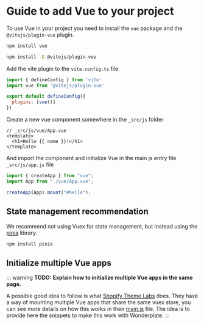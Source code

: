 # Guide to add Vue to your project

To use Vue in your project you need to install the `vue` package and the `@vitejs/plugin-vue` plugin.

```bash
npm install vue
```

```bash
npm install -D @vitejs/plugin-vue
```


Add the vite plugin to the `vite.config.ts` file

```js
import { defineConfig } from 'vite'
import vue from '@vitejs/plugin-vue'

export default defineConfig({
  plugins: [vue()]
})
``` 


Create a new vue component somewhere in the `_src/js` folder

```vue
// _src/js/vue/App.vue
<template>
  <h1>Hello {{ name }}!</h1>
</template>
```

And import the component and initialize Vue in the main js entry file `_src/js/app.js` file

```js
import { createApp } from "vue";
import App from "./vue/App.vue";

createApp(App).mount("#hello");
```

## State management recommendation

We recommend not using Vuex for state management, but instead using the [pinia](https://pinia.esm.dev/) library.

```bash
npm install pinia
```


## Initialize multiple Vue apps

::: warning
**TODO: Explain how to initialize multiple Vue apps in the same page.**

A possible good idea to follow is what [Shopify Theme Labs](https://github.com/uicrooks/shopify-theme-lab) does.
They have a way of mounting multiple Vue apps that share the same vuex store, you can see more details on how this works in their [main.js](https://github.com/uicrooks/shopify-theme-lab/blob/main/src/main.js) file.
The idea is to provide here the snippets to make this work with Wonderplate.
:::
